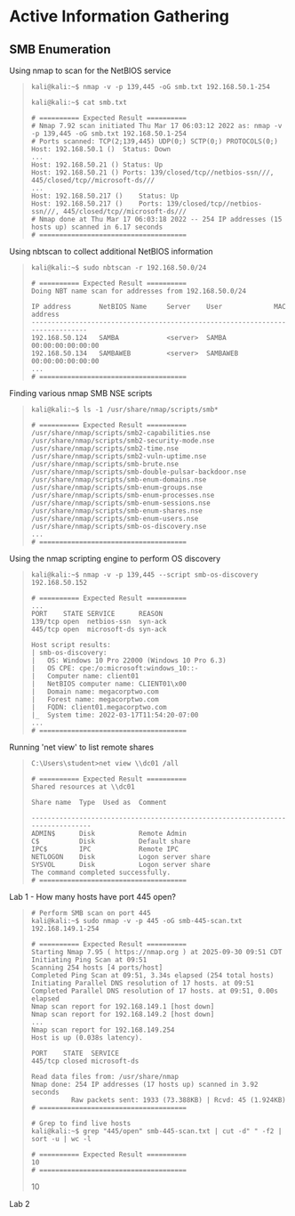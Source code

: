 # Active Information Gathering

## SMB Enumeration

Using nmap to scan for the NetBIOS service
>``` shell
>kali@kali:~$ nmap -v -p 139,445 -oG smb.txt 192.168.50.1-254
>
>kali@kali:~$ cat smb.txt
>
># ========== Expected Result ==========
># Nmap 7.92 scan initiated Thu Mar 17 06:03:12 2022 as: nmap -v -p 139,445 -oG smb.txt 192.168.50.1-254
># Ports scanned: TCP(2;139,445) UDP(0;) SCTP(0;) PROTOCOLS(0;)
>Host: 192.168.50.1 ()	Status: Down
>...
>Host: 192.168.50.21 ()	Status: Up
>Host: 192.168.50.21 ()	Ports: 139/closed/tcp//netbios-ssn///, 445/closed/tcp//microsoft-ds///
>...
>Host: 192.168.50.217 ()	Status: Up
>Host: 192.168.50.217 ()	Ports: 139/closed/tcp//netbios-ssn///, 445/closed/tcp//microsoft-ds///
># Nmap done at Thu Mar 17 06:03:18 2022 -- 254 IP addresses (15 hosts up) scanned in 6.17 seconds
># =====================================
>```

Using nbtscan to collect additional NetBIOS information
>``` shell
>kali@kali:~$ sudo nbtscan -r 192.168.50.0/24
>
># ========== Expected Result ==========
>Doing NBT name scan for addresses from 192.168.50.0/24
>
>IP address       NetBIOS Name     Server    User             MAC address
>------------------------------------------------------------------------------
>192.168.50.124   SAMBA            <server>  SAMBA            00:00:00:00:00:00
>192.168.50.134   SAMBAWEB         <server>  SAMBAWEB         00:00:00:00:00:00
>...
># =====================================
>```

Finding various nmap SMB NSE scripts
>``` shell
>kali@kali:~$ ls -1 /usr/share/nmap/scripts/smb*
>
># ========== Expected Result ==========
>/usr/share/nmap/scripts/smb2-capabilities.nse
>/usr/share/nmap/scripts/smb2-security-mode.nse
>/usr/share/nmap/scripts/smb2-time.nse
>/usr/share/nmap/scripts/smb2-vuln-uptime.nse
>/usr/share/nmap/scripts/smb-brute.nse
>/usr/share/nmap/scripts/smb-double-pulsar-backdoor.nse
>/usr/share/nmap/scripts/smb-enum-domains.nse
>/usr/share/nmap/scripts/smb-enum-groups.nse
>/usr/share/nmap/scripts/smb-enum-processes.nse
>/usr/share/nmap/scripts/smb-enum-sessions.nse
>/usr/share/nmap/scripts/smb-enum-shares.nse
>/usr/share/nmap/scripts/smb-enum-users.nse
>/usr/share/nmap/scripts/smb-os-discovery.nse
>...
># =====================================
>```

Using the nmap scripting engine to perform OS discovery
>``` shell
>kali@kali:~$ nmap -v -p 139,445 --script smb-os-discovery 192.168.50.152
>
># ========== Expected Result ==========
>...
>PORT    STATE SERVICE      REASON
>139/tcp open  netbios-ssn  syn-ack
>445/tcp open  microsoft-ds syn-ack
>
>Host script results:
>| smb-os-discovery:
>|   OS: Windows 10 Pro 22000 (Windows 10 Pro 6.3)
>|   OS CPE: cpe:/o:microsoft:windows_10::-
>|   Computer name: client01
>|   NetBIOS computer name: CLIENT01\x00
>|   Domain name: megacorptwo.com
>|   Forest name: megacorptwo.com
>|   FQDN: client01.megacorptwo.com
>|_  System time: 2022-03-17T11:54:20-07:00
>...
># =====================================
>```

Running 'net view' to list remote shares
>``` shell
>C:\Users\student>net view \\dc01 /all
>
># ========== Expected Result ==========
>Shared resources at \\dc01
>
>Share name  Type  Used as  Comment
>
>-------------------------------------------------------------------------------
>ADMIN$      Disk           Remote Admin
>C$          Disk           Default share
>IPC$        IPC            Remote IPC
>NETLOGON    Disk           Logon server share
>SYSVOL      Disk           Logon server share
>The command completed successfully.
># =====================================
>```

Lab 1 - How many hosts have port 445 open?
>``` shell
># Perform SMB scan on port 445
>kali@kali:~$ sudo nmap -v -p 445 -oG smb-445-scan.txt 192.168.149.1-254
>
># ========== Expected Result ==========
>Starting Nmap 7.95 ( https://nmap.org ) at 2025-09-30 09:51 CDT
>Initiating Ping Scan at 09:51
>Scanning 254 hosts [4 ports/host]
>Completed Ping Scan at 09:51, 3.34s elapsed (254 total hosts)
>Initiating Parallel DNS resolution of 17 hosts. at 09:51
>Completed Parallel DNS resolution of 17 hosts. at 09:51, 0.00s elapsed
>Nmap scan report for 192.168.149.1 [host down]
>Nmap scan report for 192.168.149.2 [host down]
>...
>Nmap scan report for 192.168.149.254
>Host is up (0.038s latency).
>
>PORT    STATE  SERVICE
>445/tcp closed microsoft-ds
>
>Read data files from: /usr/share/nmap
>Nmap done: 254 IP addresses (17 hosts up) scanned in 3.92 seconds
>           Raw packets sent: 1933 (73.388KB) | Rcvd: 45 (1.924KB)
># =====================================
>
># Grep to find live hosts
>kali@kali:~$ grep "445/open" smb-445-scan.txt | cut -d" " -f2 | sort -u | wc -l
>
># ========== Expected Result ==========
>10
># =====================================
>```
>10

Lab 2
